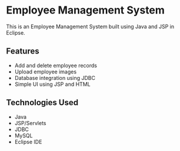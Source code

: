 # Employee Management System

This is an Employee Management System built using Java and JSP in Eclipse.

## Features

- Add and delete employee records
- Upload employee images
- Database integration using JDBC
- Simple UI using JSP and HTML

## Technologies Used

- Java
- JSP/Servlets
- JDBC
- MySQL
- Eclipse IDE
